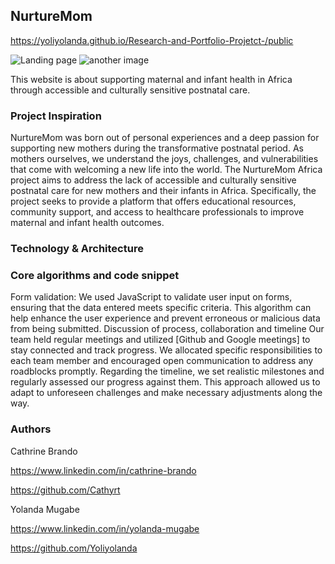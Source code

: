 ## NurtureMom

https://yoliyolanda.github.io/Research-and-Portfolio-Projetct-/public

![Landing page](images/landingpage.png)
![another image](images/landing2.png)

This website is about supporting maternal and infant health in Africa through accessible and culturally sensitive postnatal care.

### Project Inspiration

NurtureMom was born out of personal experiences and a deep passion for supporting new mothers during the transformative postnatal period. As mothers ourselves, we understand the joys, challenges, and vulnerabilities that come with welcoming a new life into the world.
The NurtureMom Africa project aims to address the lack of accessible and culturally sensitive postnatal care for new mothers and their infants in Africa. Specifically, the project seeks to provide a platform that offers educational resources, community support, and access to healthcare professionals to improve maternal and infant health outcomes.

### Technology & Architecture

### Core algorithms and code snippet

Form validation: We used JavaScript to validate user input on forms, ensuring that the data entered meets specific criteria.
This algorithm can help enhance the user experience and prevent erroneous or malicious data from being submitted.
Discussion of process, collaboration and timeline
Our team held regular meetings and utilized [Github and Google meetings] to stay connected and track progress. We allocated specific responsibilities to each team member and encouraged open communication to address any roadblocks promptly.
Regarding the timeline, we set realistic milestones and regularly assessed our progress against them. This approach allowed us to adapt to unforeseen challenges and make necessary adjustments along the way.

### Authors

Cathrine Brando

https://www.linkedin.com/in/cathrine-brando

https://github.com/Cathyrt

Yolanda Mugabe

https://www.linkedin.com/in/yolanda-mugabe

https://github.com/Yoliyolanda
